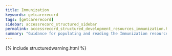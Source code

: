 ```yaml
---
title: Immunization
keywords: getcarerecord
tags: [getcarerecord]
sidebar: accessrecord_structured_sidebar
permalink: accessrecord_structured_development_resources_immunization.html
summary: "Guidance for populating and reading the Immunization resource"
---
```


{% include structuredwarning.html %}
